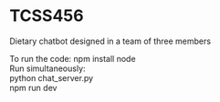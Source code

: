 # TCSS456
Dietary chatbot designed in a team of three members

To run the code:
npm install node  
Run simultaneously:  
python chat_server.py  
npm run dev  
